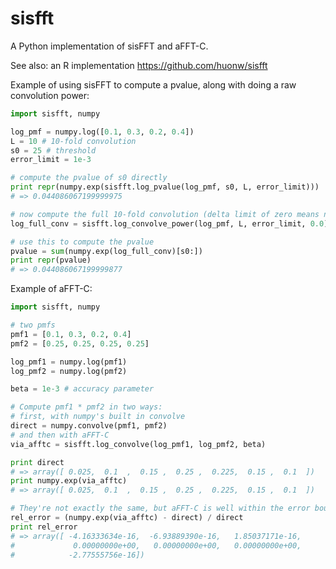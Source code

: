 # sisfft

A Python implementation of sisFFT and aFFT-C.

See also: an R implementation https://github.com/huonw/sisfft

Example of using sisFFT to compute a pvalue, along with doing a raw
convolution power:

```Python
import sisfft, numpy

log_pmf = numpy.log([0.1, 0.3, 0.2, 0.4])
L = 10 # 10-fold convolution
s0 = 25 # threshold
error_limit = 1e-3

# compute the pvalue of s0 directly
print repr(numpy.exp(sisfft.log_pvalue(log_pmf, s0, L, error_limit)))
# => 0.044086067199999975

# now compute the full 10-fold convolution (delta limit of zero means no truncation)
log_full_conv = sisfft.log_convolve_power(log_pmf, L, error_limit, 0.0)

# use this to compute the pvalue
pvalue = sum(numpy.exp(log_full_conv)[s0:])
print repr(pvalue)
# => 0.044086067199999877
```

Example of aFFT-C:

```Python
import sisfft, numpy

# two pmfs
pmf1 = [0.1, 0.3, 0.2, 0.4]
pmf2 = [0.25, 0.25, 0.25, 0.25]

log_pmf1 = numpy.log(pmf1)
log_pmf2 = numpy.log(pmf2)

beta = 1e-3 # accuracy parameter

# Compute pmf1 * pmf2 in two ways:
# first, with numpy's built in convolve
direct = numpy.convolve(pmf1, pmf2)
# and then with aFFT-C
via_afftc = sisfft.log_convolve(log_pmf1, log_pmf2, beta)

print direct
# => array([ 0.025,  0.1  ,  0.15 ,  0.25 ,  0.225,  0.15 ,  0.1  ])
print numpy.exp(via_afftc)
# => array([ 0.025,  0.1  ,  0.15 ,  0.25 ,  0.225,  0.15 ,  0.1  ])

# They're not exactly the same, but aFFT-C is well within the error bounds:
rel_error = (numpy.exp(via_afftc) - direct) / direct
print rel_error
# => array([ -4.16333634e-16,  -6.93889390e-16,   1.85037171e-16,
#             0.00000000e+00,   0.00000000e+00,   0.00000000e+00,
#            -2.77555756e-16])
```
